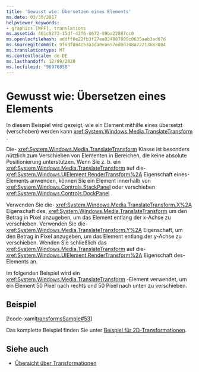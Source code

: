```yaml
---
title: 'Gewusst wie: Übersetzen eines Elements'
ms.date: 03/30/2017
helpviewer_keywords:
- graphics [WPF], translations
ms.assetid: 461c8273-15df-42f6-8672-89ba22887cc0
ms.openlocfilehash: addff0e22fb3f27ea924887809c0635aeb3ad67d
ms.sourcegitcommit: 9f6df084c53a3da0ea657ed0d708a72213683084
ms.translationtype: MT
ms.contentlocale: de-DE
ms.lasthandoff: 12/09/2020
ms.locfileid: "96976858"
---
```

# <a name="how-to-translate-an-element"></a>Gewusst wie: Übersetzen eines Elements
In diesem Beispiel wird gezeigt, wie ein Element mithilfe eines übersetzt (verschoben) werden kann <xref:System.Windows.Media.TranslateTransform> .  
  
 Die- <xref:System.Windows.Media.TranslateTransform> Klasse ist besonders nützlich zum Verschieben von Elementen in Bereichen, die keine absolute Positionierung unterstützen. Wenn Sie z. b. ein <xref:System.Windows.Media.TranslateTransform> auf die- <xref:System.Windows.UIElement.RenderTransform%2A> Eigenschaft eines-Elements anwenden, können Sie ein Element innerhalb von <xref:System.Windows.Controls.StackPanel> oder verschieben <xref:System.Windows.Controls.DockPanel> .  
  
 Verwenden Sie die- <xref:System.Windows.Media.TranslateTransform.X%2A> Eigenschaft des, <xref:System.Windows.Media.TranslateTransform> um den Betrag in Pixel anzugeben, um das Element entlang der x-Achse zu verschieben. Verwenden Sie die- <xref:System.Windows.Media.TranslateTransform.Y%2A> Eigenschaft, um den Betrag in Pixel anzugeben, um das Element entlang der y-Achse zu verschieben. Wenden Sie schließlich das <xref:System.Windows.Media.TranslateTransform> auf die- <xref:System.Windows.UIElement.RenderTransform%2A> Eigenschaft des-Elements an.  
  
 Im folgenden Beispiel wird ein <xref:System.Windows.Media.TranslateTransform> -Element verwendet, um ein Element 50 Pixel nach rechts und 50 Pixel nach unten zu verschieben.  
  
## <a name="example"></a>Beispiel  
 [!code-xaml[transformsSample#53](~/samples/snippets/csharp/VS_Snippets_Wpf/transformsSample/CS/TranslateTransformExample.xaml#53)]  
  
 Das komplette Beispiel finden Sie unter [Beispiel für 2D-Transformationen](https://github.com/Microsoft/WPF-Samples/tree/master/Graphics/2DTransforms).  
  
## <a name="see-also"></a>Siehe auch

- [Übersicht über Transformationen](transforms-overview.md)
